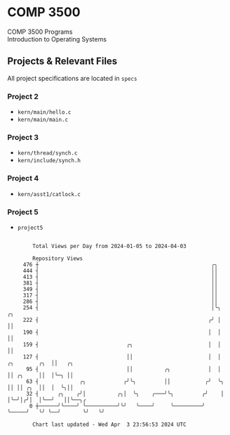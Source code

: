 # COMP 3500
COMP 3500 Programs  
Introduction to Operating Systems  
## Projects & Relevant Files
All project specifications are located in `specs`
### Project 2
- `kern/main/hello.c`
- `kern/main/main.c`
### Project 3
- `kern/thread/synch.c`
- `kern/include/synch.h`
### Project 4
- `kern/asst1/catlock.c`
### Project 5
- `project5`

```

        Total Views per Day from 2024-01-05 to 2024-04-03

        Repository Views
     476 ┼                                                       ╭╮
     444 ┤                                                       ││
     413 ┤                                                       ││
     381 ┤                                                       ││
     349 ┤                                                       ││
     317 ┤                                                       ││
     286 ┤                                                       ││
     254 ┤                                                       │╰╮                    ╭╮
     222 ┤                                                      ╭╯ │                    ││
     190 ┤                                                      │  │                    ││
     159 ┤                            ╭╮                        │  │                    ││
     127 ┤                            ││                        │  │      ╭╮        ╭╮  ││   ╭╮
      95 ┤                            ││          ╭╮            │  │      ││ ╭╮     ││  │╰─╮ ││
      63 ┤             ╭╮            ╭╯╰╮         ││           ╭╯  ╰╮     ││ ││ ╭╮  ││  │  ╰╮││
      32 ┤      ╭╮    ╭╯│          ╭╮│  ╰╮    ╭───╯╰╮         ╭╯    │     │╰─╯│╭╯│  │╰──╯   ││╰──╮╭
       0 ┼──────╯╰────╯ ╰──────────╯╰╯   ╰────╯     ╰─────────╯     ╰─────╯   ╰╯ ╰──╯       ╰╯   ╰╯

        Chart last updated - Wed Apr  3 23:56:53 2024 UTC
        
```
